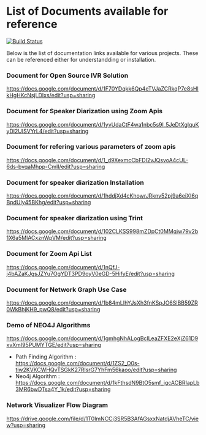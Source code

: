 # List of Documents available for reference

[![Build Status](https://travis-ci.org/joemccann/dillinger.svg?branch=master)](https://travis-ci.org/joemccann/dillinger)

Below is the list of documentation links available for various projects. These can be referenced either for understandding or installation.

### Document for Open Source IVR Solution
https://docs.google.com/document/d/1F70YDqkk6Qp4eTVJaZCRkqP7e8sHIkHgHKcNsjLDIxs/edit?usp=sharing

### Document for Speaker Diarization using Zoom Apis
https://docs.google.com/document/d/1yvUdaCtF4wa1nbc5s9l_5JeDtXglquKyDl2UISVYrL4/edit?usp=sharing

### Document for refering various parameters of zoom apis
https://docs.google.com/document/d/1_d9XexmcCbFDI2vJQsvoA4cUL-6ds-bvqaMhpp-CmlI/edit?usp=sharing

### Document for speaker diarization Installation
https://docs.google.com/document/d/1hddjXd4cKhowrJRknv52pj9a6eiXI6qBpdUly45BKhg/edit?usp=sharing


### Document for speaker diarization using Trint
https://docs.google.com/document/d/102CLKSS998mZDpCt0MMqiw79v2b1X6a5MlACxznWpVM/edit?usp=sharing

### Document for Zoom Api List
https://docs.google.com/document/d/1nQfJ-j4bAZaKJgsJZYu7OgYDT3PD9oyV0eGD-5HifyE/edit?usp=sharing

### Document for Network Graph Use Case
https://docs.google.com/document/d/1b84mLIhYJsXh3fnKSpJO6SlBB59ZR0WkBhjKH9_pwQ8/edit?usp=sharing

### Demo of NEO4J Algorithms
https://docs.google.com/document/d/1gmhgNhALogBclLeaZFXE2eXjZ61D9xvXmI95PUMYTGE/edit?usp=sharing
* Path Finding Algorithm : https://docs.google.com/document/d/1ZS2_O0s-tiw2KVKCWHQvTSGkK27RlsrG7YhFm56kaoo/edit?usp=sharing
* Neo4j Algorithm : https://docs.google.com/document/d/1kFthsdN9BtO5smf_igcACBRIapLb3MR6bwDTsa4Y_1k/edit?usp=sharing

### Network Visualizer Flow Diagram
https://drive.google.com/file/d/1T0ImNCCj3SR5B3AfAGsxxNatdjAVheTC/view?usp=sharing

